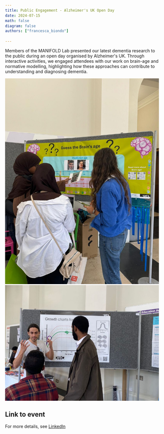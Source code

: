 ```yaml
---
title: Public Engagement - Alzheimer's UK Open Day 
date: 2024-07-15
math: false
diagram: false
authors: ["francesca_biondo"]
    
---
```


Members of the MANIFOLD Lab presented our latest dementia research to the public during an open day organised by Alzheimer's UK. Through interactive activities, we engaged attendees with our work on brain-age and normative modelling, highlighting how these approaches can contribute to understanding and diagnosing dementia.

![Image alt](ALzUk1.jpg)
![Image alt](AlzUK2.jpg)


## Link to event 
For more details, see [LinkedIn]((https://www.linkedin.com/posts/ucl-centre-medical-image-computing-cmic_well-done-to-the-team-in-cmic-that-showcased-ugcPost-7227597159196430336-eqol?utm_source=share&utm_medium=member_desktop)) 
